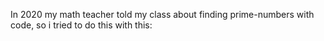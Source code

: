 In 2020 my math teacher told my class about finding prime-numbers with code, so i tried to do this with this:
